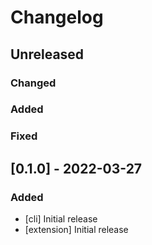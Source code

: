 # Changelog
## Unreleased
### Changed

### Added

### Fixed

## [0.1.0] - 2022-03-27
### Added
- [cli] Initial release
- [extension] Initial release
